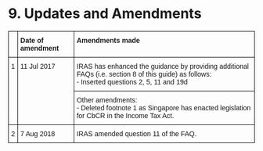 # 9. Updates and Amendments

<style type="text/css">
.tg  {border-collapse:collapse;border-spacing:0;}
.tg td{font-family:Arial, sans-serif;font-size:14px;padding:10px 5px;border-style:solid;border-width:1px;overflow:hidden;word-break:normal;border-color:black;}
.tg th{font-family:Arial, sans-serif;font-size:14px;font-weight:normal;padding:10px 5px;border-style:solid;border-width:1px;overflow:hidden;word-break:normal;border-color:black;}
.tg .tg-1wig{font-weight:bold;text-align:left;vertical-align:top}
.tg .tg-s268{text-align:left}
.tg .tg-5ua9{font-weight:bold;text-align:left}
.tg .tg-0lax{text-align:left;vertical-align:top}
</style>
<table class="tg">
  <tr>
    <th class="tg-s268"></th>
    <th class="tg-5ua9">Date of amendment</th>
    <th class="tg-1wig">Amendments made</th>
  </tr>
  <tr>
    <td class="tg-0lax" rowspan="2">1</td>
    <td class="tg-0lax" rowspan="2">11 Jul 2017</td>
    <td class="tg-0lax">IRAS has enhanced the guidance by providing additional FAQs (i.e. section 8 of this guide) as follows:<br>- Inserted questions 2, 5, 11 and 19d</td>
  </tr>
  <tr>
    <td class="tg-0lax">Other amendments:<br>- Deleted footnote 1 as Singapore has enacted legislation for CbCR in the Income Tax Act.</td>
  </tr>
  <tr>
    <td class="tg-s268">2</td>
    <td class="tg-s268">7 Aug 2018</td>
    <td class="tg-0lax">IRAS amended question 11 of the FAQ.</td>
  </tr>
</table>
